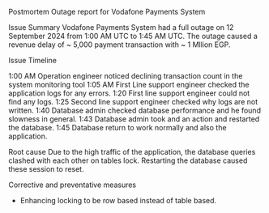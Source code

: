 Postmortem Outage report for Vodafone Payments System

Issue Summary
Vodafone Payments System had a full outage on 12 September 2024 from 1:00 AM UTC to 1:45 AM UTC.
The outage caused a revenue delay of ~ 5,000 payment transaction with ~ 1 Mllion EGP.

Issue Timeline

1:00 AM Operation engineer noticed declining transaction count in the system monitoring tool
1:05 AM First Line support engineer checked the application logs for any errors.
1:20 First line support engineer could not find any logs.
1:25 Second line support engineer checked why logs are not written.
1:40 Database admin checked database performance and he found slowness in general.
1:43 Database admin took and an action and restarted the database.
1:45 Database return to work normally and also the application.


Root cause
Due to the high traffic of the application, the database queries clashed with each other on tables lock.
Restarting the database caused these session to reset.

Corrective and preventative measures 
* Enhancing locking to be row based instead of table based.
